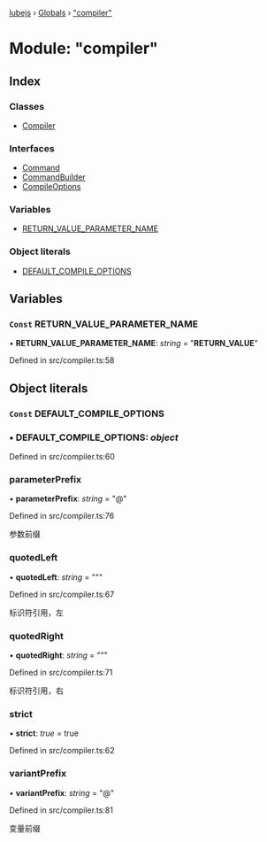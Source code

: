 [lubejs](../README.md) › [Globals](../globals.md) › ["compiler"](_compiler_.md)

# Module: "compiler"

## Index

### Classes

* [Compiler](../classes/_compiler_.compiler.md)

### Interfaces

* [Command](../interfaces/_compiler_.command.md)
* [CommandBuilder](../interfaces/_compiler_.commandbuilder.md)
* [CompileOptions](../interfaces/_compiler_.compileoptions.md)

### Variables

* [RETURN_VALUE_PARAMETER_NAME](_compiler_.md#const-return_value_parameter_name)

### Object literals

* [DEFAULT_COMPILE_OPTIONS](_compiler_.md#const-default_compile_options)

## Variables

### `Const` RETURN_VALUE_PARAMETER_NAME

• **RETURN_VALUE_PARAMETER_NAME**: *string* = "__RETURN_VALUE__"

Defined in src/compiler.ts:58

## Object literals

### `Const` DEFAULT_COMPILE_OPTIONS

### ▪ **DEFAULT_COMPILE_OPTIONS**: *object*

Defined in src/compiler.ts:60

###  parameterPrefix

• **parameterPrefix**: *string* = "@"

Defined in src/compiler.ts:76

参数前缀

###  quotedLeft

• **quotedLeft**: *string* = """

Defined in src/compiler.ts:67

标识符引用，左

###  quotedRight

• **quotedRight**: *string* = """

Defined in src/compiler.ts:71

标识符引用，右

###  strict

• **strict**: *true* = true

Defined in src/compiler.ts:62

###  variantPrefix

• **variantPrefix**: *string* = "@"

Defined in src/compiler.ts:81

变量前缀
